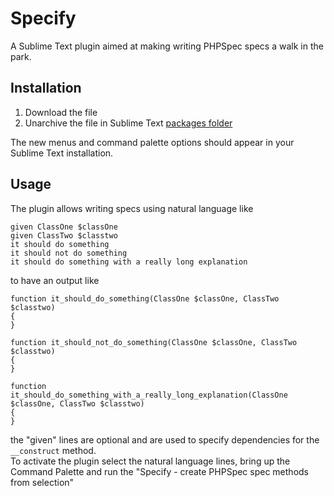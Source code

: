# Specify

A Sublime Text plugin aimed at making writing PHPSpec specs a walk in the park.

## Installation
1. Download the file
2. Unarchive the file in Sublime Text [packages folder](http://sublimetext.info/docs/en/extensibility/packages.html)

The new menus and command palette options should appear in your Sublime Text installation.

## Usage
The plugin allows writing specs using natural language like

    given ClassOne $classOne
    given ClassTwo $classtwo
    it should do something
    it should not do something
    it should do something with a really long explanation

to have an output like

    function it_should_do_something(ClassOne $classOne, ClassTwo $classtwo)
    {
    }

    function it_should_not_do_something(ClassOne $classOne, ClassTwo $classtwo)
    {
    }

    function it_should_do_something_with_a_really_long_explanation(ClassOne $classOne, ClassTwo $classtwo)
    {
    }

the "given" lines are optional and are used to specify dependencies for the <code>__construct</code> method.  
To activate the plugin select the natural language lines, bring up the Command Palette and run the "Specify - create PHPSpec spec methods from selection"
